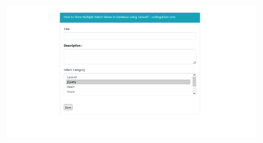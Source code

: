 ![Screenshot from 2020-08-06 23-23-06](https://github.com/sobuz80/laravel8-multipleselect/blob/main/screenshot-127.0.0.1_8000-2022.04.14-12_50_13.png)

